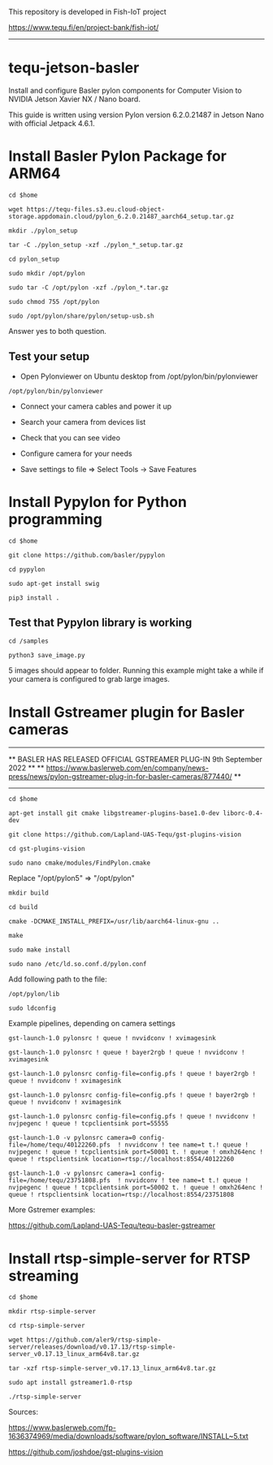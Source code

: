 This repository is developed in Fish-IoT project

https://www.tequ.fi/en/project-bank/fish-iot/ 

---

# tequ-jetson-basler
Install and configure Basler pylon components for Computer Vision to NVIDIA Jetson Xavier NX / Nano board.

This guide is written using version Pylon version 6.2.0.21487 in Jetson Nano with official Jetpack 4.6.1.


# Install Basler Pylon Package for ARM64 

```
cd $home
```

```
wget https://tequ-files.s3.eu.cloud-object-storage.appdomain.cloud/pylon_6.2.0.21487_aarch64_setup.tar.gz

```


```
mkdir ./pylon_setup
```

```
tar -C ./pylon_setup -xzf ./pylon_*_setup.tar.gz
```

```
cd pylon_setup
```

```
sudo mkdir /opt/pylon
```

```
sudo tar -C /opt/pylon -xzf ./pylon_*.tar.gz
```

```
sudo chmod 755 /opt/pylon
```

```
sudo /opt/pylon/share/pylon/setup-usb.sh
```

Answer yes to both question.

## Test your setup

- Open Pylonviewer on Ubuntu desktop from /opt/pylon/bin/pylonviewer

```
/opt/pylon/bin/pylonviewer
```

- Connect your camera cables and power it up

- Search your camera from devices list

- Check that you can see video

- Configure camera for your needs 

- Save settings to file => Select Tools -> Save Features

# Install Pypylon for Python programming

```
cd $home
```

```
git clone https://github.com/basler/pypylon
```

```
cd pypylon
```

```
sudo apt-get install swig
```

```
pip3 install .
```

## Test that Pypylon library is working

```
cd /samples
```

```
python3 save_image.py
```

5 images should appear to folder. Running this example might take a while if your camera is configured to grab large images.


# Install Gstreamer plugin for Basler cameras

*************************************************************************************************************
** BASLER HAS RELEASED OFFICIAL GSTREAMER PLUG-IN 9th September 2022                                       **
** https://www.baslerweb.com/en/company/news-press/news/pylon-gstreamer-plug-in-for-basler-cameras/877440/ **
*************************************************************************************************************                                                           
```
cd $home
```

```
apt-get install git cmake libgstreamer-plugins-base1.0-dev liborc-0.4-dev
```

```
git clone https://github.com/Lapland-UAS-Tequ/gst-plugins-vision
```

```
cd gst-plugins-vision
```

```
sudo nano cmake/modules/FindPylon.cmake
```

Replace "/opt/pylon5" => "/opt/pylon"

```
mkdir build
```

```
cd build
```

```
cmake -DCMAKE_INSTALL_PREFIX=/usr/lib/aarch64-linux-gnu ..
```

```
make
```

```
sudo make install
```

```
sudo nano /etc/ld.so.conf.d/pylon.conf
```

Add following path to the file:

```
/opt/pylon/lib
```

```
sudo ldconfig
```

Example pipelines, depending on camera settings

```
gst-launch-1.0 pylonsrc ! queue ! nvvidconv ! xvimagesink
```

```
gst-launch-1.0 pylonsrc ! queue ! bayer2rgb ! queue ! nvvidconv ! xvimagesink
```

```
gst-launch-1.0 pylonsrc config-file=config.pfs ! queue ! bayer2rgb ! queue ! nvvidconv ! xvimagesink
```

```
gst-launch-1.0 pylonsrc config-file=config.pfs ! queue ! bayer2rgb ! queue ! nvvidconv ! xvimagesink
```

```
gst-launch-1.0 pylonsrc config-file=config.pfs ! queue ! nvvidconv ! nvjpegenc ! queue ! tcpclientsink port=55555
```

```
gst-launch-1.0 -v pylonsrc camera=0 config-file=/home/tequ/40122260.pfs  ! nvvidconv ! tee name=t t.! queue ! nvjpegenc ! queue ! tcpclientsink port=50001 t. ! queue ! omxh264enc ! queue ! rtspclientsink location=rtsp://localhost:8554/40122260
```

```
gst-launch-1.0 -v pylonsrc camera=1 config-file=/home/tequ/23751808.pfs  ! nvvidconv ! tee name=t t.! queue ! nvjpegenc ! queue ! tcpclientsink port=50002 t. ! queue ! omxh264enc ! queue ! rtspclientsink location=rtsp://localhost:8554/23751808
```


More Gstremer examples:

https://github.com/Lapland-UAS-Tequ/tequ-basler-gstreamer

# Install rtsp-simple-server for RTSP streaming

```
cd $home
```

```
mkdir rtsp-simple-server
```

```
cd rtsp-simple-server
```

```
wget https://github.com/aler9/rtsp-simple-server/releases/download/v0.17.13/rtsp-simple-server_v0.17.13_linux_arm64v8.tar.gz
```

```
tar -xzf rtsp-simple-server_v0.17.13_linux_arm64v8.tar.gz
```

```
sudo apt install gstreamer1.0-rtsp
```

```
./rtsp-simple-server
```


Sources:

https://www.baslerweb.com/fp-1636374969/media/downloads/software/pylon_software/INSTALL~5.txt

https://github.com/joshdoe/gst-plugins-vision


